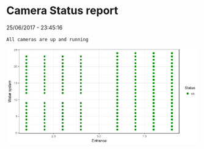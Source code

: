Camera Status report
================
25/06/2017 - 23:45:16

    All cameras are up and running

![](camreport_files/figure-markdown_github/unnamed-chunk-2-1.png)

